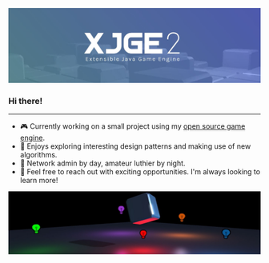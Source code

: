 ![screenshot](banner.jpg "Banner")


### Hi there!
---
- :video_game: Currently working on a small project using my [open source game engine](https://xjge.org/).
- :microscope: Enjoys exploring interesting design patterns and making use of new algorithms.
- :guitar: Network admin by day, amateur luthier by night.
- 💬 Feel free to reach out with exciting opportunities. I'm always looking to learn more!

![screenshot](1645555871044.jpg "XJGE demo.")
